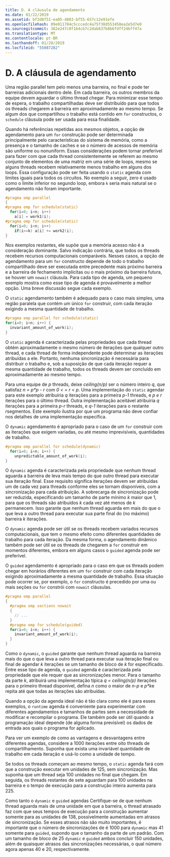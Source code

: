 ```yaml
---
title: D. A cláusula de agendamento
ms.date: 01/22/2019
ms.assetid: bf3d8f51-ea05-4803-bf55-657c12e91efe
ms.openlocfilehash: 89e011784c5cccedc4a75f38d553458ea2e5d7e0
ms.sourcegitcommit: 382e247c0f1b4cb7c2dab837b8b6fdff24bff47a
ms.translationtype: MT
ms.contentlocale: pt-BR
ms.lasthandoff: 01/28/2019
ms.locfileid: "55087282"
---
```

# <a name="d-the-schedule-clause"></a>D. A cláusula de agendamento

Uma região parallel tem pelo menos uma barreira, no final e pode ter barreiras adicionais dentro dele. Em cada barreira, os outros membros da equipe devem aguardar o último thread chegar. Para minimizar esse tempo de espera, o trabalho compartilhadas deve ser distribuído para que todos os threads chegarem a barreira em aproximadamente ao mesmo tempo. Se algum dos que compartilhou o trabalho está contido em `for` constructos, o `schedule` cláusula pode ser usada para essa finalidade.

Quando há referências repetidas aos mesmos objetos, a opção de agendamento para um `for` construção pode ser determinada principalmente pelo características do sistema de memória, como a presença e o tamanho de caches e se o número de acessos de memória são uniforme ou nonuniform. Essas considerações podem tornar preferível para fazer com que cada thread consistentemente se referem ao mesmo conjunto de elementos de uma matriz em uma série de loops, mesmo se alguns threads recebem relativamente menos trabalho em alguns dos loops. Essa configuração pode ser feita usando o `static` agenda com limites iguais para todos os circuitos. No exemplo a seguir, zero é usado como o limite inferior no segundo loop, embora `k` seria mais natural se o agendamento não foram importante.

```cpp
#pragma omp parallel
{
#pragma omp for schedule(static)
  for(i=0; i<n; i++)
    a[i] = work1(i);
#pragma omp for schedule(static)
  for(i=0; i<n; i++)
    if(i>=k) a[i] += work2(i);
}
```

Nos exemplos restantes, ele supõe que a memória acesso não é a consideração dominante. Salvo indicação contrária, que todos os threads recebem recursos computacionais comparáveis. Nesses casos, a opção de agendamento para um `for` constructo depende de todo o trabalho compartilhado deve ser executada entre precedente mais próximo barreira e a barreira de fechamento implícitas ou o mais próximo da barreira futura, se houver um `nowait` cláusula. Para cada tipo de agenda, um pequeno exemplo mostra como esse tipo de agenda é provavelmente a melhor opção. Uma breve discussão segue cada exemplo.

O `static` agendamento também é adequado para o caso mais simples, uma região paralela que contém um único `for` construir, com cada iteração exigindo a mesma quantidade de trabalho.

```cpp
#pragma omp parallel for schedule(static)
for(i=0; i<n; i++) {
  invariant_amount_of_work(i);
}
```

O `static` agenda é caracterizada pelas propriedades que cada thread obtém aproximadamente o mesmo número de iterações que qualquer outro thread, e cada thread de forma independente pode determinar as iterações atribuídas a ele. Portanto, nenhuma sincronização é necessária para distribuir o trabalho e, sob a suposição de que cada iteração requer a mesma quantidade de trabalho, todos os threads devem ser concluído em aproximadamente ao mesmo tempo.

Para uma equipe de *p* threads, deixe *ceiling(n/p)* ser o número inteiro *q*, que satisfaz *n = p\*p - r* com *0 < = r < p*. Uma implementação do `static` agendar para este exemplo atribuiria *q* iterações para a primeira *p-1* threads, e *p e r* iterações para o último thread.  Outra implementação aceitável atribuiria *q* iterações para a primeira *p-r* threads, e *q-1* iterações para o restante *r*segmentos. Este exemplo ilustra por que um programa não deve confiar nos detalhes de uma implementação específica.

O `dynamic` agendamento é apropriado para o caso de um `for` construir com as iterações que exigem variadas, ou até mesmo imprevisíveis, quantidades de trabalho.

```cpp
#pragma omp parallel for schedule(dynamic)
  for(i=0; i<n; i++) {
    unpredictable_amount_of_work(i);
}
```

O `dynamic` agenda é caracterizada pela propriedade que nenhum thread aguarda a barreira de leva mais tempo do que outro thread para executar sua iteração final. Esse requisito significa iterações devem ser atribuídas um de cada vez para threads conforme eles se tornam disponíveis, com a sincronização para cada atribuição. A sobrecarga de sincronização pode ser reduzida, especificando um tamanho de parte mínimo *k* maior que 1, para que os threads são atribuídos *k* cada vez até menos de *k* permanecem. Isso garante que nenhum thread aguarda em mais do que o que leva a outro thread para executar sua parte final do (no máximo) barreira *k* iterações.

O `dynamic` agenda pode ser útil se os threads recebem variados recursos computacionais, que tem o mesmo efeito como diferentes quantidades de trabalho para cada iteração. Da mesma forma, o agendamento dinâmico também pode ser útil se os threads de chegarem a `for` construir em momentos diferentes, embora em alguns casos o `guided` agenda pode ser preferível.

O `guided` agendamento é apropriado para o caso em que os threads podem chegar em horários diferentes em um `for` construir com cada iteração exigindo aproximadamente a mesma quantidade de trabalho. Essa situação pode ocorrer se, por exemplo, o `for` constructo é precedido por uma ou mais seções ou `for` constrói com `nowait` cláusulas.

```cpp
#pragma omp parallel
{
  #pragma omp sections nowait
  {
    // ...
  }
  #pragma omp for schedule(guided)
  for(i=0; i<n; i++) {
    invariant_amount_of_work(i);
  }
}
```

Como o `dynamic`, o `guided` garante que nenhum thread aguarda na barreira mais do que o que leva a outro thread para executar sua iteração final ou final de agendar *k* iterações se um tamanho de bloco de *k* for especificado. Entre esse tipo de agenda, o `guided` agenda é caracterizada pela propriedade que ele requer que as sincronizações menor. Para o tamanho da parte *k*, atribuirá uma implementação típica *q = ceiling(n/p)* iterações para o primeiro thread disponível, defina *n* como o maior de *n-p* e *p\*k*e repita até que todas as iterações são atribuídas.

Quando a opção da agenda ideal não é tão clara como ele é para esses exemplos, o `runtime` agenda é conveniente para experimentar com diferentes agendamentos e tamanhos de partes sem a necessidade de modificar e recompilar o programa. Ele também pode ser útil quando a programação ideal depende (de alguma forma previsível) os dados de entrada aos quais o programa for aplicado.

Para ver um exemplo de como as vantagens e desvantagens entre diferentes agendas, considere a 1000 iterações entre oito threads de compartilhamento. Suponha que exista uma invariável quantidade de trabalho em cada iteração e usá-lo como a unidade de tempo.

Se todos os threads começam ao mesmo tempo, o `static` agenda fará com que a construção executar em unidades de 125, sem sincronização. Mas suponha que um thread seja 100 unidades no final que chegam. Em seguida, os threads restantes de sete aguardam para 100 unidades na barreira e o tempo de execução para a construção inteira aumenta para 225.

Como tanto o `dynamic` e `guided` agendas Certifique-se de que nenhum thread aguarda mais de uma unidade em que a barreira, o thread atrasado faz com que seus tempos de execução para a construção aumentar somente para as unidades de 138, possivelmente aumentadas em atrasos de sincronização. Se esses atrasos não são muito importantes, é importante que o número de sincronizações de é 1000 para `dynamic` mas 41 somente para `guided`, supondo que o tamanho da parte de um padrão. Com um tamanho de bloco de 25 `dynamic` e `guided` ambos concluir 150 unidades, além de quaisquer atrasos das sincronizações necessárias, o qual número agora apenas 40 e 20, respectivamente.

